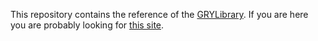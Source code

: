 This repository contains the reference of the [GRYLibrary](https://github.com/anionDev/gryLibrary). If you are here you are probably looking for [this site](https://aniondev.github.io/gryLibraryReference/Site/api/GRYLibrary.html).